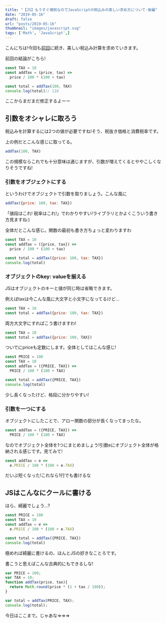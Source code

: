 ```yaml
---
title: "【JS】もうすぐ増税なのでJavaScriptの税込みの美しい求め方について-後編"
date: "2019-05-16"
draft: false
url: "posts/2019-05-16"
thumbnail: "images/javascript.svg"
tags: ['Math', 'JavaScript',]
---
```


こんにちは!今回も[前回](https://jsnotice.com/posts/2019-05-14)に続き、美しい税込み計算を求めていきます。

前回の結論がこちら!

```javascript
const TAX = 10
const addTax = (price, tax) =>
  price / 100 * (100 + tax)

const total = addTax(100, TAX)
console.log(total)// 110
```

ここからまだまだ修正するよーー

## 引数をオシャレに取ろう

税込みを計算するには2つの値が必要ですね!そう、税抜き価格と消費税率です。

上の例だとこんな感じに取ってる。

```javascript
addTax(100, TAX)
```

この規模ならこれでも十分意味は通じますが、引数が増えてくるとややこしくなりそうですね!

### 引数をオブジェクトにする

というわけでオブジェクトで引数を取りましょう。こんな風に

```javascript
addTax({price: 100, tax: TAX})
```

「値段はこれ! 税率はこれ!」でわかりやすい!ライブラリとかよくこういう書き方見ますね:)

全体だとこんな感じ。関数の最初も書き方ちょっと変わりますわ

```javascript
const TAX = 10
const addTax = ({price, tax}) =>
  price / 100 * (100 + tax)

const total = addTax({price: 100, tax: TAX})
console.log(total)
```

### オブジェクトのkey: valueを揃える

JSはオブジェクトのキーと値が同じ時は省略できます。

例えばtaxは今こんな風に大文字と小文字になってるけど...
```javascript
const TAX = 10
const total = addTax({price: 100, tax: TAX})
```

両方大文字にすればこう書けますわ!
```javascript
const TAX = 10
const total = addTax({price: 100, TAX})
```

ついでにpriceも定数にします。全体としてはこんな感じ!
```javascript
const PRICE = 100
const TAX = 10
const addTax = ({PRICE, TAX}) =>
  PRICE / 100 * (100 + TAX)

const total = addTax({PRICE, TAX})
console.log(total)
```
少し長くなったけど、格段に分かりやすい!


### 引数を一つにする

オブジェクトにしたことで、アロー関数の部分が長くなってまったな。

```javascript
const addTax = ({PRICE, TAX}) =>
  PRICE / 100 * (100 + TAX)
```

なのでオブジェクト全体を1つにまとめましょう!引数eにオブジェクト全体が格納される感じです。見てみて!
```javascript
const addTax = e =>
  e.PRICE / 100 * (100 + e.TAX)
```
だいぶ短くなった!これなら1行でも書けるな


## JSはこんなにクールに書ける
ほら、綺麗でしょう...?

```javascript
const PRICE = 100
const TAX = 10
const addTax = e =>
  e.PRICE / 100 * (100 + e.TAX)

const total = addTax({PRICE, TAX})
console.log(total)
```

極めれば綺麗に書けるの、ほんとJSの好きなことろです。

書こうと思えばこんな古典的にもできるしな!
```javascript
var PRICE = 100;
var TAX = 10;
function addTax(price, tax){
  return Math.round(price * (1 + tax / 100));
}

var total = addTax(PRICE, TAX);
console.log(total);
```

今日はここまで。じゃあな=>=>=>

